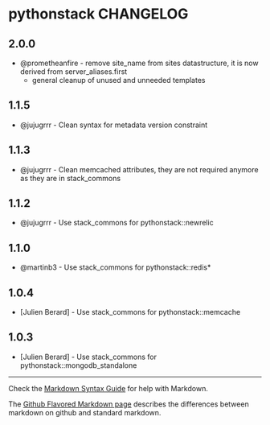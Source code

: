 pythonstack CHANGELOG
=====================

2.0.0
-----
- @prometheanfire - remove site_name from sites datastructure, it is now derived from server_aliases.first
  - general cleanup of unused and unneeded templates

1.1.5
-----
- @jujugrrr - Clean syntax for metadata version constraint

1.1.3
-----
- @jujugrrr - Clean memcached attributes, they are not required anymore as they are in stack_commons

1.1.2
-----
- @jujugrrr - Use stack_commons for pythonstack::newrelic

1.1.0
-----

- @martinb3 - Use stack_commons for pythonstack::redis*

1.0.4
-----
- [Julien Berard] - Use stack_commons for pythonstack::memcache

1.0.3
-----
- [Julien Berard] - Use stack_commons for pythonstack::mongodb_standalone

- - -
Check the [Markdown Syntax Guide](http://daringfireball.net/projects/markdown/syntax) for help with Markdown.

The [Github Flavored Markdown page](http://github.github.com/github-flavored-markdown/) describes the differences between markdown on github and standard markdown.
